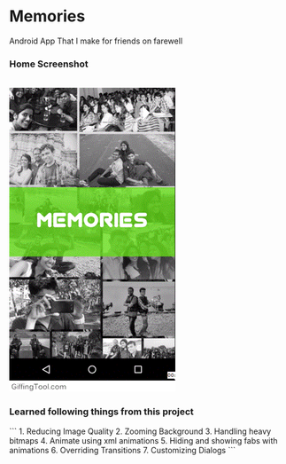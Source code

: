 # Memories
Android App That I make for friends on farewell<br>
<h3>Home Screenshot</h3><br>
<img src="screenshots/home.gif"/>

<h3>Learned following things from this project</h3>
```
  1. Reducing Image Quality
  2. Zooming Background
  3. Handling heavy bitmaps
  4. Animate using xml animations
  5. Hiding and showing fabs with animations
  6. Overriding Transitions
  7. Customizing Dialogs
```
